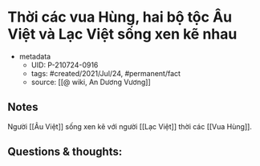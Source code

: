 # Thời các vua Hùng, hai bộ tộc Âu Việt và Lạc Việt sống xen kẽ nhau

- metadata
	- UID: P-210724-0916
	- tags: #created/2021/Jul/24, #permanent/fact 
	- source: [[@ wiki, An Dương Vương]]

## Notes
Người [[Âu Việt]] sống xen kẽ với người [[Lạc Việt]] thời các [[Vua Hùng]]. 

## Questions & thoughts:
